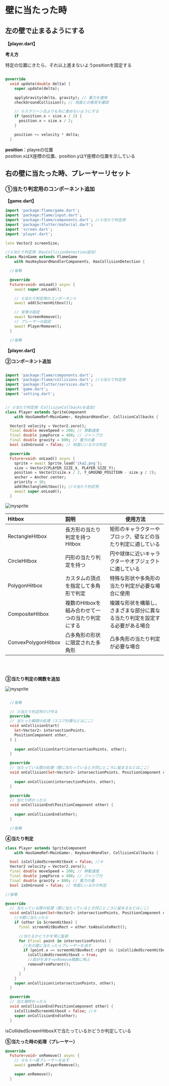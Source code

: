 # **壁に当たった時**

## **左の壁で止まるようにする**

**【player.dart】**

**考え方**

特定の位置にきたら、それ以上進まないようpositionを固定する

```dart

@override
  void update(double delta) {
    super.update(delta);

    applyGravity(delta, gravity); // 重力を適用
    checkGroundCollision(); // 地面との衝突を確認

    // ①スクリーン左よりも先に進めないようにする
    if (position.x < size.x / 2) {
      position.x = size.x / 2;
    }

    position += velocity * delta;
  }

```

**position**：playreの位置  
position.xはX座標の位置、position.yはY座標の位置を示している

## **右の壁に当たった時、プレーヤーリセット**

### **①当たり判定用のコンポーネント追加**

**【game.dart】**

```dart
import 'package:flame/game.dart';
import 'package:flame/input.dart';
import 'package:flame/components.dart'; //①当たり判定用
import 'package:flutter/material.dart';
import 'screen.dart';
import 'player.dart';

late Vector2 screenSize;

//①当たり判定用（HasCollisionDetection追加）
class MainGame extends FlameGame
    with HasKeyboardHandlerComponents, HasCollisionDetection {

  //省略

  @override
  Future<void> onLoad() async {
    await super.onLoad();

    // ①当たり判定用のコンポーネント
    await add(ScreenHitbox());

    // 背景の設定
    await ScreenRemove();
    // プレーヤーの設定
    await PlayerRemove();
  }

  //省略
```

**【player.dart】**

**②コンポーネント追加**

```dart

import 'package:flame/components.dart';
import 'package:flame/collisions.dart'; //②当たり判定用
import 'package:flutter/services.dart';
import 'game.dart';
import 'setting.dart';


// ②当たり判定用（CollisionCallbacksを追加）
class Player extends SpriteComponent
    with HasGameRef<MainGame>, KeyboardHandler, CollisionCallbacks {

  Vector2 velocity = Vector2.zero();
  final double moveSpeed = 200; // 移動速度
  final double jumpForce = 400; // ジャンプ力
  final double gravity = 800; // 重力の量
  bool isOnGround = false; // 地面にいるかの判定

  @override
  Future<void> onLoad() async {
    sprite = await Sprite.load('ika2.png');
    size = Vector2(PLAYER_SIZE_X, PLAYER_SIZE_Y);
    position = Vector2(size.x / 2, Y_GROUND_POSITION - size.y / 2);
    anchor = Anchor.center;
    priority = 10;
    add(RectangleHitbox()); //②当たり判定用
    await super.onLoad();
  }

```


![mysprite](img/05_collision1-1.png)

|  Hitbox  |  説明  | 使用方法  |
| :---- | :---- | ---- |
| RectangleHitbox  |  長方形の当たり判定を持つHitbox  |  矩形のキャラクターやブロック、壁などの当たり判定に適している  |
| CircleHitbox  |  円形の当たり判定を持つ  |  円や球体に近いキャラクターやオブジェクトに適している  |
| PolygonHitbox  |  カスタムの頂点を指定して多角形で判定  |  特殊な形状や多角形の当たり判定が必要な場合に使用  |
| CompositeHitbox  |  複数のHitboxを組み合わせて一つの当たり判定にする  |  複雑な形状を構築し、さまざまな部分に異なる当たり判定を設定する必要がある場合  |
| ConvexPolygonHitbox  |  凸多角形の形状に限定された多角形  |  凸多角形の当たり判定が必要な場合  |

<br><br>

**③当たり判定の関数を追加**

![mysprite](img/05_collision1-2.png)

```dart

  //省略

  // ③当たり判定枠だけ作る
  @override
  // 当たった瞬間の処理（スコア計算などはここ）
  void onCollisionStart(
    Set<Vector2> intersectionPoints,
    PositionComponent other,
  ) {
    
    super.onCollisionStart(intersectionPoints, other);
  }

  @override
  // 当たっている間の処理（壁に当たっているとき同じところに留まるなどはここ）
  void onCollision(Set<Vector2> intersectionPoints, PositionComponent other) {
    
    super.onCollision(intersectionPoints, other);
  }

  @override
  // 当たり終わったら
  void onCollisionEnd(PositionComponent other) {
    
    super.onCollisionEnd(other);
  }

  //省略

```

**④当たり判定**

```dart
class Player extends SpriteComponent
    with HasGameRef<MainGame>, KeyboardHandler, CollisionCallbacks {

  bool isCollidedScreenHitboxX = false; //④
  Vector2 velocity = Vector2.zero();
  final double moveSpeed = 200; // 移動速度
  final double jumpForce = 400; // ジャンプ力
  final double gravity = 800; // 重力の量
  bool isOnGround = false; // 地面にいるかの判定

//省略

@override
  // 当たっている間の処理（壁に当たっているとき同じところに留まるなどはここ）
  void onCollision(Set<Vector2> intersectionPoints, PositionComponent other) {
    //④壁に当たったら
    if (other is ScreenHitbox) {
      final screenHitBoxRect = other.toAbsoluteRect();

      //当たるかどうかを常に監視
      for (final point in intersectionPoints) {
        //右の壁に当たったらプレーヤーを消す
        if (point.x == screenHitBoxRect.right && !isCollidedScreenHitboxX) {
          isCollidedScreenHitboxX = true;
          //自分を消す→onRemove関数に飛ぶ
          removeFromParent();
        }
      }
    }
    super.onCollision(intersectionPoints, other);
  }

  @override
  // 当た理終わったら
  void onCollisionEnd(PositionComponent other) {
    isCollidedScreenHitboxX = false; //④
    super.onCollisionEnd(other);
  }

```

isCollidedScreenHitboxXで当たっているかどうか判定している

**⑤当たった時の処理（プレーヤー）**

```dart
@override
  Future<void> onRemove() async {
    // ⑤もう一度プレーヤーを出す
    await gameRef.PlayerRemove();

    super.onRemove();
  }


```